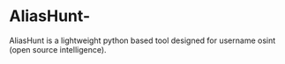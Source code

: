 # AliasHunt-
AliasHunt is a lightweight python based tool designed for username osint (open source intelligence).
